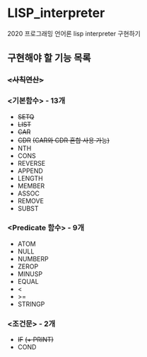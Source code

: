 # LISP_interpreter
2020 프로그래밍 언어론 lisp interpreter 구현하기

## 구현해야 할 기능 목록
### ~~<사칙연산>~~
### <기본함수> - 13개
- ~~SETQ~~  
- ~~LIST~~  
- ~~CAR~~
- ~~CDR~~
~~(CAR와 CDR 혼합 사용 가능)~~
- NTH
- CONS
- REVERSE
- APPEND
- LENGTH
- MEMBER
- ASSOC
- REMOVE
- SUBST
### <Predicate 함수> - 9개
- ATOM
- NULL
- NUMBERP
- ZEROP
- MINUSP
- EQUAL
- <
- \>=
- STRINGP
### <조건문> - 2개
- ~~IF~~
~~(+ PRINT)~~
- COND
